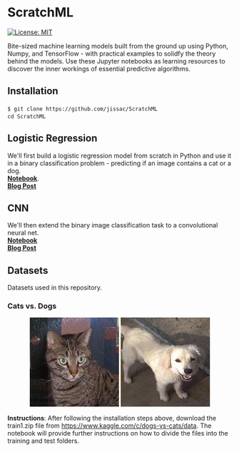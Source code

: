 # ScratchML
[![License: MIT](https://img.shields.io/badge/License-MIT-yellow.svg)](https://opensource.org/licenses/MIT)

Bite-sized machine learning models built from the ground up using Python, Numpy, and TensorFlow - with practical examples to solidfy the theory behind the models. Use these Jupyter notebooks as learning resources to discover the inner workings of essential predictive algorithms.     

## Installation
`$ git clone https://github.com/jissac/ScratchML`     
`cd ScratchML`   

## Logistic Regression 
We'll first build a logistic regression model from scratch in Python and use it in a binary classification problem - predicting if an image contains a cat or a dog.      
[**Notebook**](CatsvsDogs_Logistic_Regression.ipynb).       
[**Blog Post**](https://medium.com/@melodious/understanding-deep-neural-networks-from-first-principles-logistic-regression-bd2f01c9e263)   

## CNN      
We'll then extend the binary image classification task to a convolutional neural net.       
[**Notebook**](https://colab.research.google.com/drive/1_MNtPHe4S2GPTgttEkMu3Q8bI3Qh8yML)         
[**Blog Post**](https://medium.com/@melodious/giving-sight-to-the-blind-understanding-convolutional-neural-nets-59dd2bf462ea)     

## Datasets
Datasets used in this repository.
### Cats vs. Dogs
<p align="center"> <img src="./images/cat.1.jpg">      <img src="/images/dog.10682.jpg" </p>    

**Instructions**: After following the installation steps above, download the train1.zip file from https://www.kaggle.com/c/dogs-vs-cats/data. The notebook will provide further instructions on how to divide the files into the training and test folders.

 
